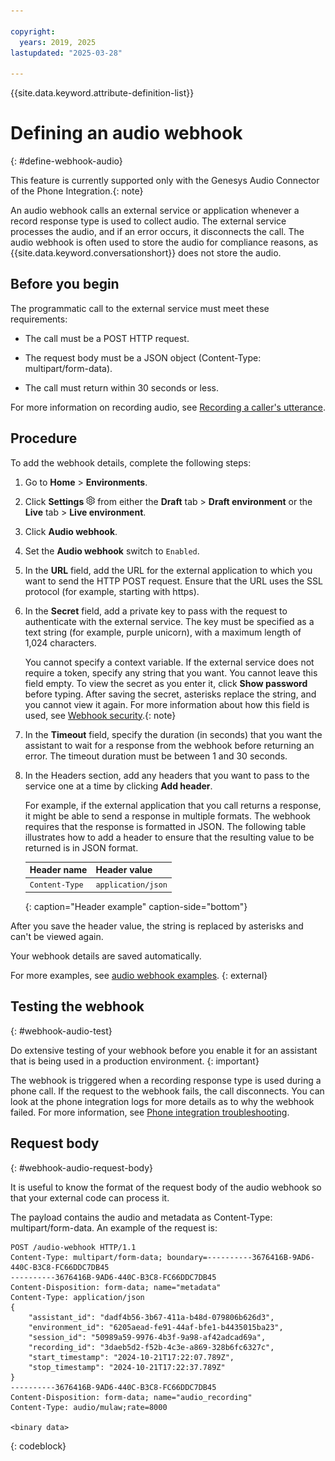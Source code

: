 ```yaml
---

copyright:
  years: 2019, 2025
lastupdated: "2025-03-28"

---
```


{{site.data.keyword.attribute-definition-list}}

# Defining an audio webhook
{: #define-webhook-audio}

This feature is currently supported only with the Genesys Audio Connector of the Phone Integration.{: note}

An audio webhook calls an external service or application whenever a record response type is used to collect audio. The external service processes the audio, and if an error occurs, it disconnects the call. The audio webhook is often used to store the audio for compliance reasons, as {{site.data.keyword.conversationshort}} does not store the audio.

## Before you begin

The programmatic call to the external service must meet these requirements:

 - The call must be a POST HTTP request.

 - The request body must be a JSON object (Content-Type: multipart/form-data).

 - The call must return within 30 seconds or less.

For more information on recording audio, see [Recording a caller's utterance](record-caller-utterance.md).

## Procedure

To add the webhook details, complete the following steps:

1. Go to **Home** > **Environments**.

1. Click **Settings** ![Gear icon](images/gear-icon-black.png) from either the **Draft** tab > **Draft environment** or the **Live** tab > **Live environment**.

1. Click **Audio webhook**.

1. Set the **Audio webhook** switch to `Enabled`.

1. In the **URL** field, add the URL for the external application to which you want to send the HTTP POST request. Ensure that the URL uses the SSL protocol (for example, starting with https).

1. In the **Secret** field, add a private key to pass with the request to authenticate with the external service. The key must be specified as a text string (for example, purple unicorn), with a maximum length of 1,024 characters. 

    You cannot specify a context variable. If the external service does not require a token, specify any string that you want. You cannot leave this field empty. To view the secret as you enter it, click **Show password** before typing. After saving the secret, asterisks replace the string, and you cannot view it again. For more information about how this field is used, see [Webhook security](webhook-pre.md#webhook-pre-security).{: note}

1. In the **Timeout** field, specify the duration (in seconds) that you want the assistant to wait for a response from the webhook before returning an error. The timeout duration must be between 1 and 30 seconds.

1.  In the Headers section, add any headers that you want to pass to the service one at a time by clicking **Add header**.

    For example, if the external application that you call returns a response, it might be able to send a response in multiple formats. The webhook requires that the response is formatted in JSON. The following table illustrates how to add a header to ensure that the resulting value to be returned is in JSON format.

    | Header name    | Header value       |
    |----------------|--------------------|
    | `Content-Type` | `application/json` |
    {: caption="Header example" caption-side="bottom"}

After you save the header value, the string is replaced by asterisks and can't be viewed again. 

Your webhook details are saved automatically.

For more examples, see [audio webhook examples](https://github.com/watson-developer-cloud/assistant-toolkit/tree/master/integrations/phone/examples/audio-webhook). {: external}

## Testing the webhook
{: #webhook-audio-test}

Do extensive testing of your webhook before you enable it for an assistant that is being used in a production environment.
{: important}

The webhook is triggered when a recording response type is used during a phone call. If the request to the webhook fails, the call disconnects. You can look at the phone integration logs for more details as to why the webhook failed. For more information, see [Phone integration troubleshooting](phone-troubleshooting.md).

## Request body
{: #webhook-audio-request-body}

It is useful to know the format of the request body of the audio webhook so that your external code can process it.

The payload contains the audio and metadata as Content-Type: multipart/form-data. An example of the request is:

```
POST /audio-webhook HTTP/1.1
Content-Type: multipart/form-data; boundary=----------3676416B-9AD6-440C-B3C8-FC66DDC7DB45
----------3676416B-9AD6-440C-B3C8-FC66DDC7DB45
Content-Disposition: form-data; name="metadata"
Content-Type: application/json
{
    "assistant_id": "dadf4b56-3b67-411a-b48d-079806b626d3",
    "environment_id": "6205aead-fe91-44af-bfe1-b4435015ba23",
    "session_id": "50989a59-9976-4b3f-9a98-af42adcad69a",
    "recording_id": "3daeb5d2-f52b-4c3e-a869-328b6fc6327c",
    "start_timestamp": "2024-10-21T17:22:07.789Z",
    "stop_timestamp": "2024-10-21T17:22:37.789Z"
}
----------3676416B-9AD6-440C-B3C8-FC66DDC7DB45
Content-Disposition: form-data; name="audio_recording"
Content-Type: audio/mulaw;rate=8000

<binary data>
```
{: codeblock}

